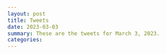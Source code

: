 ```yaml
---
layout: post
title: Tweets
date: 2023-03-03
summary: These are the tweets for March 3, 2023.
categories:
---
```


